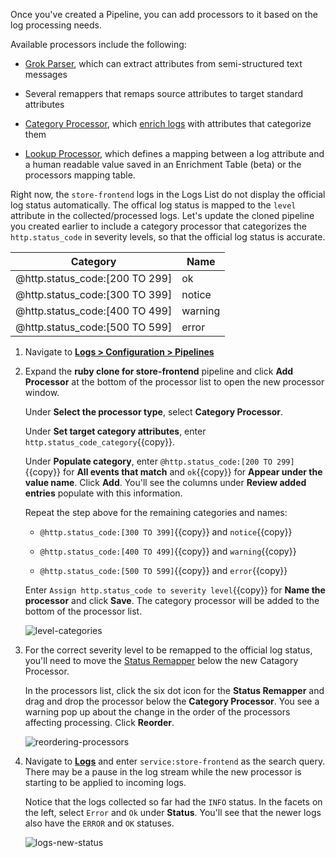 Once you've created a Pipeline, you can add processors to it based on the log processing needs.

Available processors include the following:

- <a href="https://docs.datadoghq.com/logs/processing/parsing" target="_blank">Grok Parser</a>, which can extract attributes from semi-structured text messages

- Several remappers that remaps source attributes to target standard attributes

- <a href="https://docs.datadoghq.com/logs/processing/processors/?tab=ui#category-processor" target="_blank">Category Processor</a>, which <a href="https://www.datadoghq.com/blog/how-to-categorize-logs/" target="_blank">enrich logs</a> with attributes that categorize them

- <a href="https://docs.datadoghq.com/logs/processing/processors/?tab=ui#lookup-processor" target="_blank">Lookup Processor</a>, which defines a mapping between a log attribute and a human readable value saved in an Enrichment Table (beta) or the processors mapping table.

Right now, the `store-frontend` logs in the Logs List do not display the official log status automatically. The offical log status is mapped to the `level` attribute in the collected/processed logs. Let's update the cloned pipeline you created earlier to include a category processor that categorizes the `http.status_code` in severity levels, so that the official log status is accurate.

| Category | Name |
| -------- | ---- |
| @http.status_code:[200 TO 299] | ok |
| @http.status_code:[300 TO 399] | notice |
| @http.status_code:[400 TO 499] | warning |
| @http.status_code:[500 TO 599] | error |

1. Navigate to <a href="https://app.datadoghq.com/logs/pipelines/" target="_datadog">**Logs > Configuration > Pipelines**</a>

2. Expand the **ruby clone for store-frontend** pipeline and click **Add Processor** at the bottom of the processor list to open the new processor window. 

    Under **Select the processor type**, select **Category Processor**.

    Under **Set target category attributes**, enter `http.status_code_category`{{copy}}.

    Under **Populate category**, enter `@http.status_code:[200 TO 299]`{{copy}} for **All events that match** and `ok`{{copy}} for **Appear under the value name**. Click **Add**. You'll see the columns under **Review added entries** populate with this information.

    Repeat the step above for the remaining categories and names:

    * `@http.status_code:[300 TO 399]`{{copy}} and `notice`{{copy}}

    * `@http.status_code:[400 TO 499]`{{copy}} and `warning`{{copy}}
    
    * `@http.status_code:[500 TO 599]`{{copy}} and `error`{{copy}}

    Enter `Assign http.status_code to severity level`{{copy}} for **Name the processor** and click **Save**. The category processor will be added to the bottom of the processor list.

    ![level-categories](processlogs/assets/level-categories.png)

3. For the correct severity level to be remapped to the official log status, you'll need to move the <a href="https://docs.datadoghq.com/logs/processing/processors/?tab=ui#log-status-remapper" target="_blank">Status Remapper</a> below the new Catagory Processor.

    In the processors list, click the six dot icon for the **Status Remapper** and drag and drop the processor below the **Category Processor**. You see a warning pop up about the change in the order of the processors affecting processing. Click **Reorder**.

    ![reordering-processors](processlogs/assets/reordering-processors.gif)

4. Navigate to <a href="https://app.datadoghq.com/logs" target="_datadog">**Logs**</a> and enter `service:store-frontend` as the search query. There may be a pause in the log stream while the new processor is starting to be applied to incoming logs. 

    Notice that the logs collected so far had the `INFO` status. In the facets on the left, select `Error` and `Ok` under **Status**. You'll see that the newer logs also have the `ERROR` and `OK` statuses.

    ![logs-new-status](processlogs/assets/new-log-status2.png)
